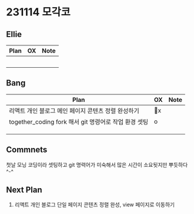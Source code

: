 # 231114 모각코

## Ellie

| Plan 	| OX 	| Note 	|
|------	|----	|------	|
|      	|    	|      	|
|      	|    	|      	|
|      	|    	|      	|
|      	|    	|      	|
|      	|    	|      	|



## Bang

| Plan 	| OX 	| Note 	|
|------	|----	|------	|
| 리액트 개인 블로그 메인 페이지 콘텐츠 정렬 완성하기     	|  x 	|      	|
| together_coding fork 해서 git 명령어로 작업 환경 셋팅     	|   o 	|      	|
|      	|    	|      	|
|      	|    	|      	|
|      	|    	|      	|



## Commnets
 첫날 모닝 코딩이라 셋팅하고 git 명력어가 미숙해서 많은 시간이 소요됫지만 뿌듯하다 ^-^
 
## Next Plan
 1. 리액트 개인 블로그 단일 페이지 콘텐츠 정렬 완성, view 페이지로 이동하기
